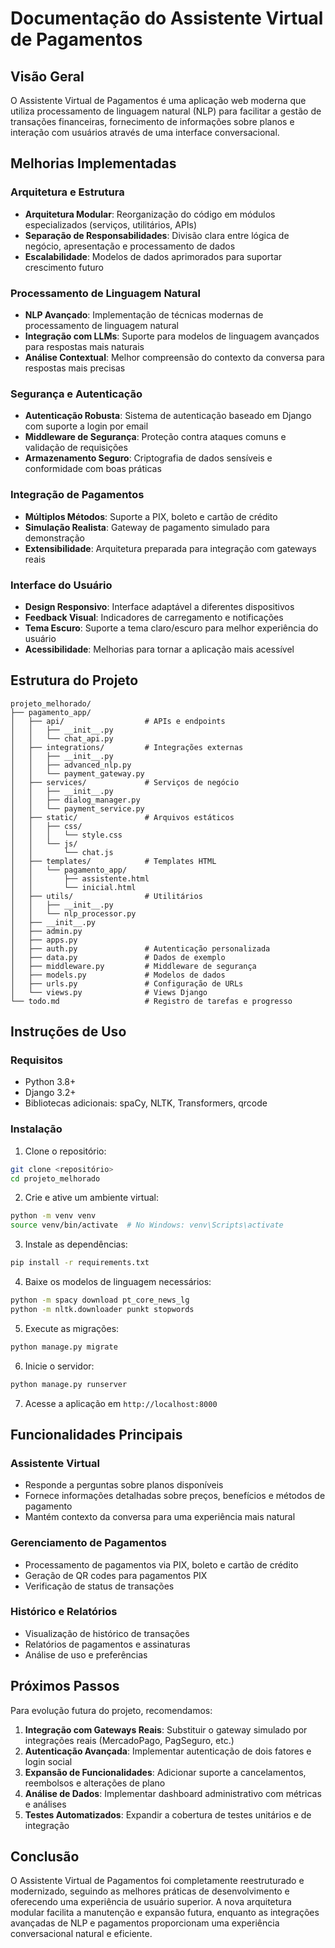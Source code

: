 # Documentação do Assistente Virtual de Pagamentos

## Visão Geral

O Assistente Virtual de Pagamentos é uma aplicação web moderna que utiliza processamento de linguagem natural (NLP) para facilitar a gestão de transações financeiras, fornecimento de informações sobre planos e interação com usuários através de uma interface conversacional.

## Melhorias Implementadas

### Arquitetura e Estrutura
- **Arquitetura Modular**: Reorganização do código em módulos especializados (serviços, utilitários, APIs)
- **Separação de Responsabilidades**: Divisão clara entre lógica de negócio, apresentação e processamento de dados
- **Escalabilidade**: Modelos de dados aprimorados para suportar crescimento futuro

### Processamento de Linguagem Natural
- **NLP Avançado**: Implementação de técnicas modernas de processamento de linguagem natural
- **Integração com LLMs**: Suporte para modelos de linguagem avançados para respostas mais naturais
- **Análise Contextual**: Melhor compreensão do contexto da conversa para respostas mais precisas

### Segurança e Autenticação
- **Autenticação Robusta**: Sistema de autenticação baseado em Django com suporte a login por email
- **Middleware de Segurança**: Proteção contra ataques comuns e validação de requisições
- **Armazenamento Seguro**: Criptografia de dados sensíveis e conformidade com boas práticas

### Integração de Pagamentos
- **Múltiplos Métodos**: Suporte a PIX, boleto e cartão de crédito
- **Simulação Realista**: Gateway de pagamento simulado para demonstração
- **Extensibilidade**: Arquitetura preparada para integração com gateways reais

### Interface do Usuário
- **Design Responsivo**: Interface adaptável a diferentes dispositivos
- **Feedback Visual**: Indicadores de carregamento e notificações
- **Tema Escuro**: Suporte a tema claro/escuro para melhor experiência do usuário
- **Acessibilidade**: Melhorias para tornar a aplicação mais acessível

## Estrutura do Projeto

```
projeto_melhorado/
├── pagamento_app/
│   ├── api/                  # APIs e endpoints
│   │   ├── __init__.py
│   │   └── chat_api.py
│   ├── integrations/         # Integrações externas
│   │   ├── __init__.py
│   │   ├── advanced_nlp.py
│   │   └── payment_gateway.py
│   ├── services/             # Serviços de negócio
│   │   ├── __init__.py
│   │   ├── dialog_manager.py
│   │   └── payment_service.py
│   ├── static/               # Arquivos estáticos
│   │   ├── css/
│   │   │   └── style.css
│   │   └── js/
│   │       └── chat.js
│   ├── templates/            # Templates HTML
│   │   └── pagamento_app/
│   │       ├── assistente.html
│   │       └── inicial.html
│   ├── utils/                # Utilitários
│   │   ├── __init__.py
│   │   └── nlp_processor.py
│   ├── __init__.py
│   ├── admin.py
│   ├── apps.py
│   ├── auth.py               # Autenticação personalizada
│   ├── data.py               # Dados de exemplo
│   ├── middleware.py         # Middleware de segurança
│   ├── models.py             # Modelos de dados
│   ├── urls.py               # Configuração de URLs
│   └── views.py              # Views Django
└── todo.md                   # Registro de tarefas e progresso
```

## Instruções de Uso

### Requisitos
- Python 3.8+
- Django 3.2+
- Bibliotecas adicionais: spaCy, NLTK, Transformers, qrcode

### Instalação

1. Clone o repositório:
```bash
git clone <repositório>
cd projeto_melhorado
```

2. Crie e ative um ambiente virtual:
```bash
python -m venv venv
source venv/bin/activate  # No Windows: venv\Scripts\activate
```

3. Instale as dependências:
```bash
pip install -r requirements.txt
```

4. Baixe os modelos de linguagem necessários:
```bash
python -m spacy download pt_core_news_lg
python -m nltk.downloader punkt stopwords
```

5. Execute as migrações:
```bash
python manage.py migrate
```

6. Inicie o servidor:
```bash
python manage.py runserver
```

7. Acesse a aplicação em `http://localhost:8000`

## Funcionalidades Principais

### Assistente Virtual
- Responde a perguntas sobre planos disponíveis
- Fornece informações detalhadas sobre preços, benefícios e métodos de pagamento
- Mantém contexto da conversa para uma experiência mais natural

### Gerenciamento de Pagamentos
- Processamento de pagamentos via PIX, boleto e cartão de crédito
- Geração de QR codes para pagamentos PIX
- Verificação de status de transações

### Histórico e Relatórios
- Visualização de histórico de transações
- Relatórios de pagamentos e assinaturas
- Análise de uso e preferências

## Próximos Passos

Para evolução futura do projeto, recomendamos:

1. **Integração com Gateways Reais**: Substituir o gateway simulado por integrações reais (MercadoPago, PagSeguro, etc.)
2. **Autenticação Avançada**: Implementar autenticação de dois fatores e login social
3. **Expansão de Funcionalidades**: Adicionar suporte a cancelamentos, reembolsos e alterações de plano
4. **Análise de Dados**: Implementar dashboard administrativo com métricas e análises
5. **Testes Automatizados**: Expandir a cobertura de testes unitários e de integração

## Conclusão

O Assistente Virtual de Pagamentos foi completamente reestruturado e modernizado, seguindo as melhores práticas de desenvolvimento e oferecendo uma experiência de usuário superior. A nova arquitetura modular facilita a manutenção e expansão futura, enquanto as integrações avançadas de NLP e pagamentos proporcionam uma experiência conversacional natural e eficiente.
